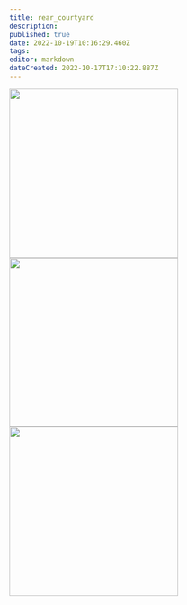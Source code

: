 ```yaml
---
title: rear_courtyard
description: 
published: true
date: 2022-10-19T10:16:29.460Z
tags: 
editor: markdown
dateCreated: 2022-10-17T17:10:22.887Z
---
```


<img src="/tools/coutyard.jpg" class="align-left" width="300" />

<img src="/tools/img_0162.jpg" class="align-left" width="300" />

<img src="/tools/img_0161.jpg" class="align-left" width="300" />
